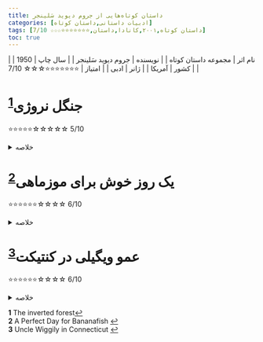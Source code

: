 ```yaml
---
title: داستان‌ کوتاه‌هایی از جروم دیوید سَلینجر
categories: [ادبیات داستانی,داستان کوتاه]
tags: [داستان کوتاه,۲۰۰۱,کانادا,داستان,⭐⭐⭐⭐⭐⭐⭐☆☆☆ 7/10]
toc: true
---
```


| نام اثر | مجموعه داستان‌ کوتاه‌ |
| نویسنده | جروم دیوید سَلینجر |
| سال چاپ | 1950 |
| کشور | آمریکا |
| ژانر | ادبی |
| امتیاز | ⭐⭐⭐⭐⭐⭐⭐☆☆☆ 7/10 |

# جنگل نروژی<sup id="a1">[1](#f1)</sup>

⭐⭐⭐⭐⭐☆☆☆☆☆ 5/10

<details>
  <summary>خلاصه</summary>
عنوان "جنگل وارونه" برگرفته از تلاش "هنرمندانه و معنوی" قهرمان داستان ریموند فورد - "شاعر مست معمایی" - برای فرار از تأثیر یک مادر سرکوبگر و پرورش استعدادهای هنری خود به طور مخفیانه "به عنوان یک وارونه" است. جنگل ممکن است در زیر زمین رشد کند.

در بزرگسالی، فورد آرزوهای هنری خود را از طریق تعادلی نامطمئن بین وجود زیرزمینی یا "وارونه" خود و ظلم های دنیای واقعی تحقق می بخشد. در نهایت، فورد از گذشته خود شکست خورده است. کنت اسلاونسکی می نویسد:

در سومین تجلی فورد، او وارد دنیای فرازمینی می شود، جایی که تأثیرات مخرب مرحله اول او بر توانایی های معنوی او برای مقابله با آنها غلبه می کند. در پایان، جنگل وارونه فورد از ریشه دریده است.

اسلاونسکی می افزاید که داستان «شامل مضامینی است که بر نوشته های آینده سلینجر تسلط خواهند داشت. نویسنده از طریق داستان، اعتقاد خود را مبنی بر اینکه هنر و معنویت مترادف هستند و اعتقادش به این که الهام با مکاشفه معنوی مرتبط است، ابراز می‌کند... سؤالاتی را در مورد توانایی هنر برای زنده ماندن از خصومت جامعه مدرن مطرح می‌کند.»
</details>

# یک روز خوش برای موزماهی<sup id="a2">[2](#f2)</sup>

⭐⭐⭐⭐⭐⭐☆☆☆☆ 6/10
<details>
  <summary>خلاصه</summary>
استان در مورد سیمور گلس، بزرگترین فرزند خانواده گلس و همسرش موریل است که برای مسافرت به فلوریدا رفته‌اند. در حالیکه سیمور در ساحل است، موریل تلفنی با مادرش در مورد مسائل مختلف از جمله رفتار سیمور صحبت می‌کند. مادر موریل به طور کلی نسبت به سیمور بدبین است و نگران رفتار غیرعادی اوست. در ساحل سیمور داستان موزماهی را برای دختری به نام سیبل تعریف می‌کند. سپس به اتاقش در هتل باز می‌گردد. به زنی در آسانسور می‌گوید که انقدر به پاهای او خیره نشود و به نظر می‌رسد نسبت به این موضوع بسیار حساس است. سپس در اتاق هتل در کنار موریل که به خواب رفته است می‌نشیند و با شلیک گلوله‌ای به سمت راست سرش خودکشی می‌کند. 

داستان او در یک روز برفی در خانه مجلل ونگلر می گذرد. همه شخصیت هایی که در صحنه ظاهر می شوند زن هستند.
</details>

# عمو ویگیلی در کنتیکت<sup id="a3">[3](#f3)</sup>

⭐⭐⭐⭐⭐⭐☆☆☆☆ 6/10
<details>
  <summary>خلاصه</summary>
الویز ونگلر یک زن خانه دار خسته حومه شهر است که در یک ازدواج ناخوشایند با لو ونگلر است. مری جین هم اتاقی سابق او در دانشگاه است که به صورت پاره وقت به عنوان منشی کار می کند. او طلاق گرفته است. هیچ کدام از زنان از کالجی که با هم تحصیل می کردند فارغ التحصیل نشدند. رامونا دختر کوچک الویس است. از نظر اجتماعی ناتوان، گوشه گیر و عینکی، او همه جا توسط دوست خیالی خود، جیمی جیمرینو همراهی می شود. گریس خدمتکار آفریقایی-آمریکایی ونگلرز است.

مری جین به ملاقات الویس در خانه اش می رود و بعد از ظهر را با یادآوری سال های دانشگاهی، سیگار کشیدن زنجیره ای و نوشیدن خود در حالت گیجی می گذرانند. رامونا به خانه برمی‌گردد و مری جین از روی دختر می‌پرد. الویس به دخترش دستور می دهد تا مشخصات جیمی جیمرینو را برای مهمان فاش کند و مری جین پسر خود را "شگفت انگیز" اعلام می کند. رامونا برای بازی در فضای باز عقب نشینی می کند.

زن‌ها به جست و خیزهای مست و هتاک خود ادامه می‌دهند. الویز داستان سرباز جوانی به نام والت گلس را روایت می کند که در مجردی عاشق او شد. او هنوز به خاطرات والت چسبیده است (او در حین خدمت در اقیانوس آرام در یک تصادف عجیب کشته شد) و از اینکه با لو ازدواج کرد ابراز تاسف می کند. الویز علیه مردان و به ویژه لو، که احساس می‌کند فاقد ویژگی‌های دوست‌داشتنی‌ترین در والت است – «طنز» و «هوش»، دست به یک جنجال می‌زند. او رویدادی را نقل می کند که در آن او و والت برای گرفتن اتوبوس می دویدند و مچ پایش پیچ خورد. والت با اشاره به مچ پایش با شوخ طبعی، گفته بود: «بیچاره عمو ویگیلی...» در فاش کردن جزئیات مرگ والت، الویس از کار می افتد و مری جین تلاش می کند تا او را دلداری دهد.

رامونا دوباره وارد اتاق می شود و با شنیدن صحبت های مادرش اعلام می کند که جیمی توسط یک ماشین زیر گرفته و کشته شده است.

زنان به نوشیدن ادامه می دهند تا زمانی که در اتاق نشیمن به خواب می روند. پس از تاریک شدن هوا، الویس با تماس تلفنی شوهرش لو از خواب بیدار می شود و پس از یک تبادل کوتاه و طعنه آمیز، تلفن او را قطع می کند.

گریس، خدمتکار زنده، به الویس نزدیک می شود و با احترام از همسرش که به ملاقاتش می آید، به دلیل هوای سخت اجازه اقامت شبانه را می خواهد. الویز به صراحت کارمندش را رد می کند و این درخواست را رد می کند.

الویس مست به اتاق خواب رامونا می رود که کودک در آنجا خوابیده است. وقتی چراغ را روشن می‌کند، دختر را می‌بیند که در لبه‌ای از تخت دراز کشیده است، عادتی است که او برای دوست خیالی‌اش فضا بسازد. الویس او را از خواب بیدار می کند و به او یادآوری می کند که جیمی کشته شده است، اما رامونا سعی می کند با اختراع دوست جدیدی به نام "میکی میکرانو" از درگیری جلوگیری کند. الویس عصبانی که از شدت عصبانیت پرواز می کند، رامونا را می گیرد و او را به وسط تخت می کشاند و به او دستور می دهد که در آن وضعیت بخوابد.

الویس پس از خاموش کردن چراغ و ایستادن طولانی در در، عینک رامونا را روی گونه‌اش گرفته، گریه می‌کند و کلمات "بیچاره عمو ویگیلی" را بارها و بارها تکرار می‌کند. با هق هق، دختر ترسیده و گریان را در خود فرو می برد و اتاق را ترک می کند. در طبقه پایین، مری جین را از خواب ناشی از الکل بیدار می‌کند و گریه می‌کند و از دوست ناامیدش التماس می‌کند که به او اطمینان دهد که به عنوان یک دانشجوی سال اول در کالج، او «دختری خوبی» بوده است.
</details>

<b id="f1">1</b> <span class="footnote">The inverted forest</span>[↩](#a1)
<br><b id="f2">2</b> <span class="footnote">A Perfect Day for Bananafish</span> [↩](#a2)
<br><b id="f3">3</b> <span class="footnote">Uncle Wiggily in Connecticut</span> [↩](#a3)
